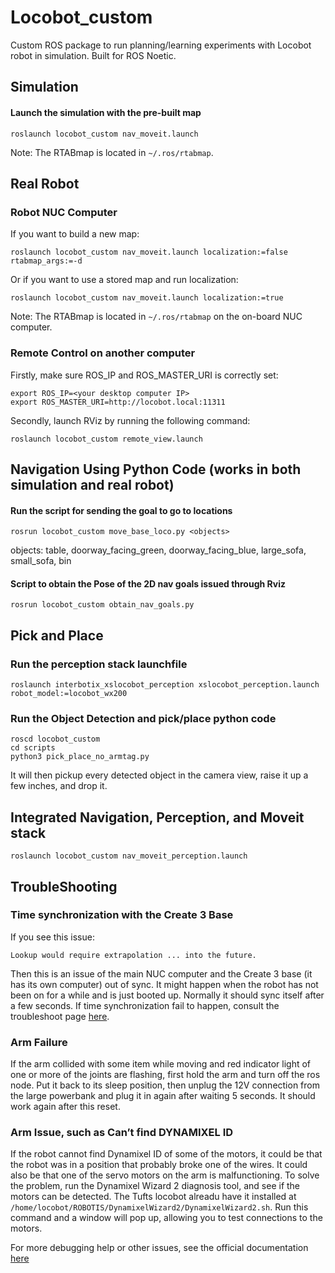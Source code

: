 # Locobot_custom
Custom ROS package to run planning/learning experiments with Locobot robot in simulation. Built for ROS Noetic.

## Simulation
#### Launch the simulation with the pre-built map

```
roslaunch locobot_custom nav_moveit.launch
```
Note: The RTABmap is located in `~/.ros/rtabmap`.

## Real Robot
### Robot NUC Computer
If you want to build a new map:
```
roslaunch locobot_custom nav_moveit.launch localization:=false rtabmap_args:=-d
```

Or if you want to use a stored map and run localization:
```
roslaunch locobot_custom nav_moveit.launch localization:=true
```
Note: The RTABmap is located in `~/.ros/rtabmap` on the on-board NUC computer.

### Remote Control on another computer
Firstly, make sure ROS_IP and ROS_MASTER_URI is correctly set:
```
export ROS_IP=<your desktop computer IP>
export ROS_MASTER_URI=http://locobot.local:11311
```

Secondly, launch RViz by running the following command:
```
roslaunch locobot_custom remote_view.launch
```

## Navigation Using Python Code (works in both simulation and real robot)
#### Run the script for sending the goal to go to locations

```
rosrun locobot_custom move_base_loco.py <objects>
```
objects: table, doorway_facing_green, doorway_facing_blue, large_sofa, small_sofa, bin

#### Script to obtain the Pose of the 2D nav goals issued through Rviz

```
rosrun locobot_custom obtain_nav_goals.py
```

## Pick and Place
### Run the perception stack launchfile
```
roslaunch interbotix_xslocobot_perception xslocobot_perception.launch robot_model:=locobot_wx200
```

### Run the Object Detection and pick/place python code
```
roscd locobot_custom
cd scripts
python3 pick_place_no_armtag.py
```

It will then pickup every detected object in the camera view, raise it up a few inches, and drop it.


## Integrated Navigation, Perception, and Moveit stack
```
roslaunch locobot_custom nav_moveit_perception.launch
```


## TroubleShooting
### Time synchronization with the Create 3 Base
If you see this issue:
```
Lookup would require extrapolation ... into the future.
```
Then this is an issue of the main NUC computer and the Create 3 base (it has its own computer) out of sync. 
It might happen when the robot has not been on for a while and is just booted up. 
Normally it should sync itself after a few seconds. 
If time synchronization fail to happen, consult the troubleshoot page [here](https://docs.trossenrobotics.com/interbotix_xslocobots_docs/troubleshooting.html#create-3-base-clock-is-not-synchronized).

### Arm Failure
If the arm collided with some item while moving and red indicator light of one or more of the joints are flashing,
first hold the arm and turn off the ros node. Put it back to its sleep position, then
unplug the 12V connection from the large powerbank and plug it in again after waiting 5 seconds. It should work
again after this reset.

### Arm Issue, such as Can’t find DYNAMIXEL ID
If the robot cannot find Dynamixel ID of some of the motors, it could be that the robot was in a position that probably broke one of the wires. It could also be that one of the servo motors on the arm is malfunctioning. To solve the problem, run the Dynamixel Wizard 2 diagnosis tool, and see if the motors can be detected. The Tufts locobot alreadu have it installed at `/home/locobot/ROBOTIS/DynamixelWizard2/DynamixelWizard2.sh`. Run this command and a window will pop up, allowing you to test connections to the motors.

For more debugging help or other issues, see the official documentation [here](https://docs.trossenrobotics.com/interbotix_xsarms_docs/troubleshooting.html#can-t-find-dynamixel-id)
